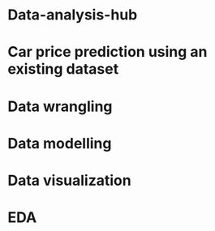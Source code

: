 # Data-analysis-hub
# Car price prediction using an existing dataset 
# Data wrangling
# Data modelling
# Data visualization
# EDA
